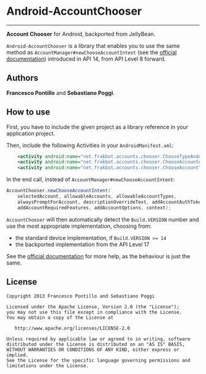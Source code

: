 # Android-AccountChooser

---

**Account Chooser** for Android, backported from JellyBean.

`Android-AccountChooser` is a library that enables you to use the same method as `AccountManager#newChooseAccountIntent` (see the [official documentation](http://developer.android.com/reference/android/accounts/AccountManager.html)) introduced in API 14, from API Level 8 forward.

## Authors

**Francesco Pontillo** and **Sebastiano Poggi**.

## How to use

First, you have to include the given project as a library reference in your application project.

Then, include the following Activities in your `AndroidManifest.xml`:

```xml
	<activity android:name="net.frakbot.accounts.chooser.ChooseTypeAndAccountActivity" />
	<activity android:name="net.frakbot.accounts.chooser.ChooseAccountActivity" />
	<activity android:name="net.frakbot.accounts.chooser.ChooseAccountTypeActivity" />
```

In the end call, instead of `AccountManager#newChooseAccountIntent`:

```java
AccountChooser.newChooseAccountIntent(
	selectedAccount, allowableAccounts, allowableAccountTypes,
	alwaysPromptForAccount, descriptionOverrideText, addAccountAuthTokenType,
	addAccountRequiredFeatures, addAccountOptions, context);
```

`AccountChooser` will then automatically detect the `Build.VERSION` number and use the most appropriate implementation, choosing from:

- the standard device implementation, if `Build.VERSION >= 14`
- the backported implementation from the API Level 17

See the [official documentation](http://developer.android.com/reference/android/accounts/AccountManager.html) for more help, as the behaviour is just the same.

## License

```
Copyright 2013 Francesco Pontillo and Sebastiano Poggi

Licensed under the Apache License, Version 2.0 (the "License");
you may not use this file except in compliance with the License.
You may obtain a copy of the License at

   http://www.apache.org/licenses/LICENSE-2.0

Unless required by applicable law or agreed to in writing, software
distributed under the License is distributed on an "AS IS" BASIS,
WITHOUT WARRANTIES OR CONDITIONS OF ANY KIND, either express or implied.
See the License for the specific language governing permissions and
limitations under the License.
```
